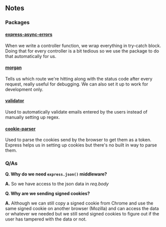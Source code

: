 ## Notes

### Packages

#### [express-async-errors](https://github.com/davidbanham/express-async-errors#readme)

When we write a controller function, we wrap everything in try-catch block. Doing that for every controller is a bit tedious so we use the package to do that automatically for us.

#### [morgan](https://github.com/expressjs/morgan#readme)

Tells us which route we're hitting along with the status code after every request, really useful for debugging. We can also set it up to work for development only.

#### [validator](https://github.com/validatorjs/validator.js)

Used to automatically validate emails entered by the users instead of manually setting up regex.

#### [cookie-parser](https://github.com/expressjs/cookie-parser#readme)

Used to parse the cookies send by the browser to get them as a token. Express helps us in setting up cookies but there's no built in way to parse them.

### Q/As

**Q. Why do we need `express.json()` middleware?**

**A.** So we have access to the json data in _req.body_

**Q. Why are we sending signed cookies?**

**A.** Although we can still copy a signed cookie from Chrome and use the same signed cookie on another browser (Mozilla) and can access the data or whatever we needed but we still send signed cookies to figure out if the user has tampered with the data or not.
